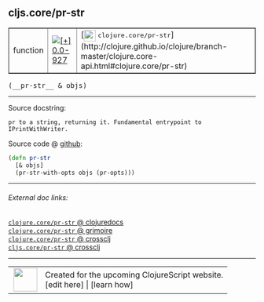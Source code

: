 ## cljs.core/pr-str



 <table border="1">
<tr>
<td>function</td>
<td><a href="https://github.com/cljsinfo/cljs-api-docs/tree/0.0-927"><img valign="middle" alt="[+] 0.0-927" title="Added in 0.0-927" src="https://img.shields.io/badge/+-0.0--927-lightgrey.svg"></a> </td>
<td>
[<img height="24px" valign="middle" src="http://i.imgur.com/1GjPKvB.png"> <samp>clojure.core/pr-str</samp>](http://clojure.github.io/clojure/branch-master/clojure.core-api.html#clojure.core/pr-str)
</td>
</tr>
</table>


 <samp>
(__pr-str__ & objs)<br>
</samp>

---





Source docstring:

```
pr to a string, returning it. Fundamental entrypoint to IPrintWithWriter.
```


Source code @ [github](https://github.com/clojure/clojurescript/blob/r3148/src/cljs/cljs/core.cljs#L8587-L8590):

```clj
(defn pr-str
  [& objs]
  (pr-str-with-opts objs (pr-opts)))
```

<!--
Repo - tag - source tree - lines:

 <pre>
clojurescript @ r3148
└── src
    └── cljs
        └── cljs
            └── <ins>[core.cljs:8587-8590](https://github.com/clojure/clojurescript/blob/r3148/src/cljs/cljs/core.cljs#L8587-L8590)</ins>
</pre>

-->

---



###### External doc links:

[`clojure.core/pr-str` @ clojuredocs](http://clojuredocs.org/clojure.core/pr-str)<br>
[`clojure.core/pr-str` @ grimoire](http://conj.io/store/v1/org.clojure/clojure/1.7.0-beta3/clj/clojure.core/pr-str/)<br>
[`clojure.core/pr-str` @ crossclj](http://crossclj.info/fun/clojure.core/pr-str.html)<br>
[`cljs.core/pr-str` @ crossclj](http://crossclj.info/fun/cljs.core.cljs/pr-str.html)<br>

---

 <table>
<tr><td>
<img valign="middle" align="right" width="48px" src="http://i.imgur.com/Hi20huC.png">
</td><td>
Created for the upcoming ClojureScript website.<br>
[edit here] | [learn how]
</td></tr></table>

[edit here]:https://github.com/cljsinfo/cljs-api-docs/blob/master/cljsdoc/cljs.core/pr-str.cljsdoc
[learn how]:https://github.com/cljsinfo/cljs-api-docs/wiki/cljsdoc-files

<!--

This information was too distracting to show to readers, but I'll leave it
commented here since it is helpful to:

- pretty-print the data used to generate this document
- and show how to retrieve that data



The API data for this symbol:

```clj
{:ns "cljs.core",
 :name "pr-str",
 :signature ["[& objs]"],
 :history [["+" "0.0-927"]],
 :type "function",
 :full-name-encode "cljs.core/pr-str",
 :source {:code "(defn pr-str\n  [& objs]\n  (pr-str-with-opts objs (pr-opts)))",
          :title "Source code",
          :repo "clojurescript",
          :tag "r3148",
          :filename "src/cljs/cljs/core.cljs",
          :lines [8587 8590]},
 :full-name "cljs.core/pr-str",
 :clj-symbol "clojure.core/pr-str",
 :docstring "pr to a string, returning it. Fundamental entrypoint to IPrintWithWriter."}

```

Retrieve the API data for this symbol:

```clj
;; from Clojure REPL
(require '[clojure.edn :as edn])
(-> (slurp "https://raw.githubusercontent.com/cljsinfo/cljs-api-docs/catalog/cljs-api.edn")
    (edn/read-string)
    (get-in [:symbols "cljs.core/pr-str"]))
```

-->
